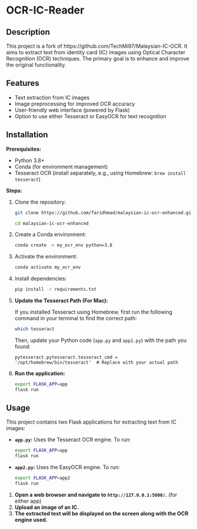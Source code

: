 # OCR-IC-Reader

## Description

<p>This project is a fork of https://github.com/TechMi97/Malaysian-IC-OCR. It aims to extract text from identity card (IC) images using Optical Character Recognition (OCR) techniques. The primary goal is to enhance and improve the original functionality.</p>

## Features

<ul>
<li>Text extraction from IC images</li>
<li>Image preprocessing for improved OCR accuracy</li>
<li>User-friendly web interface (powered by Flask)</li>
<li>Option to use either Tesseract or EasyOCR for text recognition</li>
</ul>

## Installation

**Prerequisites:**

* Python 3.8+
* Conda (for environment management)
* Tesseract OCR (install separately, e.g., using Homebrew: `brew install tesseract`)

**Steps:**

1. Clone the repository:
   ```bash
   git clone https://github.com/faridhmad/malaysian-ic-ocr-enhanced.git
   ```

      ```bash
   cd malaysian-ic-ocr-enhanced
   ```

2. Create a Conda environment:
   ```bash
   conda create -n my_ocr_env python=3.8
   ```

3. Activate the environment:
   ```bash
   conda activate my_ocr_env
   ```

4. Install dependencies:
   ```bash
   pip install -r requirements.txt
   ```

5. **Update the Tesseract Path (For Mac):**

   If you installed Tesseract using Homebrew, first run the following command in your terminal to find the correct path:

   ```bash
   which tesseract
   ```

   Then, update your Python code (`app.py` and `app2.py`) with the path you found:

   ```
   pytesseract.pytesseract.tesseract_cmd = '/opt/homebrew/bin/tesseract'  # Replace with your actual path
   ```

6. **Run the application:**
   ```bash
   export FLASK_APP=app
   flask run
   ```

## Usage

This project contains two Flask applications for extracting text from IC images:

* **`app.py`:** Uses the Tesseract OCR engine. To run:
   ```bash
   export FLASK_APP=app
   flask run
   ```

* **`app2.py`:** Uses the EasyOCR engine. To run:
   ```bash
   export FLASK_APP=app2
   flask run
   ```

1.  **Open a web browser and navigate to `http://127.0.0.1:5000/`.** (for either app)
2.  **Upload an image of an IC.**
3.  **The extracted text will be displayed on the screen along with the OCR engine used.**

